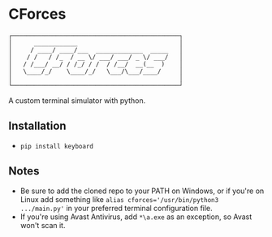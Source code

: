 # CForces

```
┌──────────────────────────────────────────────┐
│      ____________                            │
│     / ____/ ____/___  _____________  _____   │
│    / /   / /_  / __ \/ ___/ ___/ _ \/ ___/   │
│   / /___/ __/ / /_/ / /  / /__/  __(__  )    │
│   \____/_/    \____/_/   \___/\___/____/     │
│                                              │
└──────────────────────────────────────────────┘
```

A custom terminal simulator with python.

## Installation

- `pip install keyboard`

## Notes

- Be sure to add the cloned repo to your PATH on Windows, or if you're on Linux add something like `alias cforces='/usr/bin/python3 .../main.py'` in your preferred terminal configuration file.
- If you're using Avast Antivirus, add `*\a.exe` as an exception, so Avast won't scan it.
